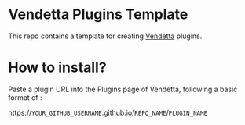 # Vendetta Plugins Template
This repo contains a template for creating [Vendetta](https://github.com/vendetta-mod/Vendetta) plugins.

# How to install?
Paste a plugin URL into the Plugins page of Vendetta, following a basic format of :

https://`YOUR_GITHUB_USERNAME`.github.io/`REPO_NAME`/`PLUGIN_NAME`